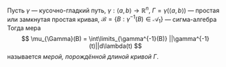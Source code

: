 Пусть $\gamma$ — кусочно-гладкий путь, $\gamma : \langle a, b \rangle \rightarrow \mathbb{R}^n$, $\Gamma = \gamma(\langle a, b \rangle)$ — простая или замкнутая простая кривая, $\mathcal{B} = \{ B : \gamma^{-1}(B) \in \mathcal{A}_{1} \}$ — сигма-алгебра
Тогда мера
$$
\mu_{\Gamma}(B) = \int\limits_{\gamma^{-1}(B)} ||\gamma^{-1}(t)||d\lambda(t)
$$
называется *мерой, порождённой длиной кривой* $\Gamma$.